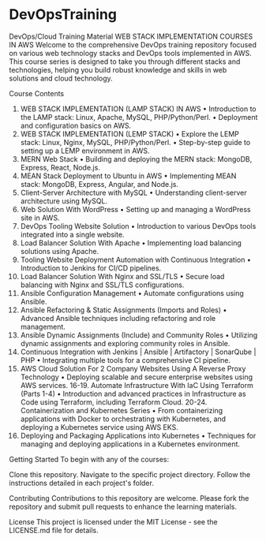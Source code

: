 # DevOpsTraining
 DevOps/Cloud Training Material
WEB STACK IMPLEMENTATION COURSES IN AWS
Welcome to the comprehensive DevOps training repository focused on various web technology stacks and DevOps tools implemented in AWS. This course series is designed to take you through different stacks and technologies, helping you build robust knowledge and skills in web solutions and cloud technology.

Course Contents
1. WEB STACK IMPLEMENTATION (LAMP STACK) IN AWS
•	Introduction to the LAMP stack: Linux, Apache, MySQL, PHP/Python/Perl.
•	Deployment and configuration basics on AWS.
2. WEB STACK IMPLEMENTATION (LEMP STACK)
•	Explore the LEMP stack: Linux, Nginx, MySQL, PHP/Python/Perl.
•	Step-by-step guide to setting up a LEMP environment in AWS.
3. MERN Web Stack
•	Building and deploying the MERN stack: MongoDB, Express, React, Node.js.
4. MEAN Stack Deployment to Ubuntu in AWS
•	Implementing MEAN stack: MongoDB, Express, Angular, and Node.js.
5. Client-Server Architecture with MySQL
•	Understanding client-server architecture using MySQL.
6. Web Solution With WordPress
•	Setting up and managing a WordPress site in AWS.
7. DevOps Tooling Website Solution
•	Introduction to various DevOps tools integrated into a single website.
8. Load Balancer Solution With Apache
•	Implementing load balancing solutions using Apache.
9. Tooling Website Deployment Automation with Continuous Integration
•	Introduction to Jenkins for CI/CD pipelines.
10. Load Balancer Solution With Nginx and SSL/TLS
•	Secure load balancing with Nginx and SSL/TLS configurations.
11. Ansible Configuration Management
•	Automate configurations using Ansible.
12. Ansible Refactoring & Static Assignments (Imports and Roles)
•	Advanced Ansible techniques including refactoring and role management.
13. Ansible Dynamic Assignments (Include) and Community Roles
•	Utilizing dynamic assignments and exploring community roles in Ansible.
14. Continuous Integration with Jenkins | Ansible | Artifactory | SonarQube | PHP
•	Integrating multiple tools for a comprehensive CI pipeline.
15. AWS Cloud Solution For 2 Company Websites Using A Reverse Proxy Technology
•	Deploying scalable and secure enterprise websites using AWS services.
16-19. Automate Infrastructure With IaC Using Terraform (Parts 1-4)
•	Introduction and advanced practices in Infrastructure as Code using Terraform, including Terraform Cloud.
20-24. Containerization and Kubernetes Series
•	From containerizing applications with Docker to orchestrating with Kubernetes, and deploying a Kubernetes service using AWS EKS.
25. Deploying and Packaging Applications into Kubernetes
•	Techniques for managing and deploying applications in a Kubernetes environment.

Getting Started
To begin with any of the courses:

Clone this repository.
Navigate to the specific project directory.
Follow the instructions detailed in each project's folder.

Contributing
Contributions to this repository are welcome. Please fork the repository and submit pull requests to enhance the learning materials.

License
This project is licensed under the MIT License - see the LICENSE.md file for details.

